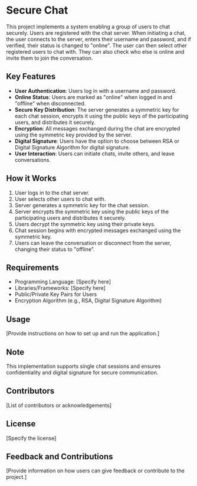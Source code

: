 # Secure Chat

This project implements a system enabling a group of users to chat securely. Users are registered with the chat server. When initiating a chat, the user connects to the server, enters their username and password, and if verified, their status is changed to "online". The user can then select other registered users to chat with. They can also check who else is online and invite them to join the conversation.

## Key Features

- **User Authentication**: Users log in with a username and password.
- **Online Status**: Users are marked as "online" when logged in and "offline" when disconnected.
- **Secure Key Distribution**: The server generates a symmetric key for each chat session, encrypts it using the public keys of the participating users, and distributes it securely.
- **Encryption**: All messages exchanged during the chat are encrypted using the symmetric key provided by the server.
- **Digital Signature**: Users have the option to choose between RSA or Digital Signature Algorithm for digital signature.
- **User Interaction**: Users can initiate chats, invite others, and leave conversations.

## How it Works

1. User logs in to the chat server.
2. User selects other users to chat with.
3. Server generates a symmetric key for the chat session.
4. Server encrypts the symmetric key using the public keys of the participating users and distributes it securely.
5. Users decrypt the symmetric key using their private keys.
6. Chat session begins with encrypted messages exchanged using the symmetric key.
7. Users can leave the conversation or disconnect from the server, changing their status to "offline".

## Requirements

- Programming Language: [Specify here]
- Libraries/Frameworks: [Specify here]
- Public/Private Key Pairs for Users
- Encryption Algorithm (e.g., RSA, Digital Signature Algorithm)

## Usage

[Provide instructions on how to set up and run the application.]

## Note

This implementation supports single chat sessions and ensures confidentiality and digital signature for secure communication.

## Contributors

[List of contributors or acknowledgements]

## License

[Specify the license]

## Feedback and Contributions

[Provide information on how users can give feedback or contribute to the project.]
